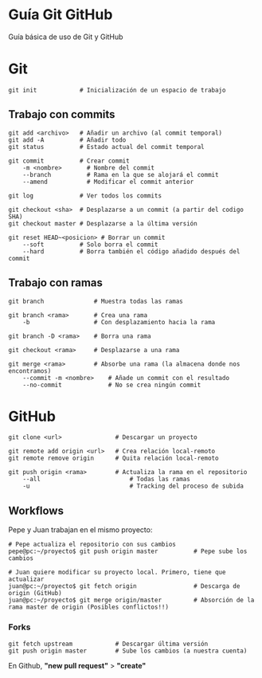 # Guía Git GitHub
Guía básica de uso de Git y GitHub

# Git
```    
git init            # Inicialización de un espacio de trabajo
```
## Trabajo con commits
```
git add <archivo>   # Añadir un archivo (al commit temporal)
git add -A          # Añadir todo
git status          # Estado actual del commit temporal
```
```
git commit          # Crear commit
    -m <nombre>       # Nombre del commit
    --branch          # Rama en la que se alojará el commit
    --amend           # Modificar el commit anterior
```
```
git log             # Ver todos los commits
```
```
git checkout <sha>  # Desplazarse a un commit (a partir del codigo SHA)
git checkout master # Desplazarse a la última versión
```
```
git reset HEAD~<posicion> # Borrar un commit
    --soft          # Solo borra el commit
    --hard          # Borra también el código añadido después del commit
```
## Trabajo con ramas
```
git branch              # Muestra todas las ramas
```
```
git branch <rama>       # Crea una rama
    -b                  # Con desplazamiento hacia la rama
```
```
git branch -D <rama>    # Borra una rama
```
```
git checkout <rama>     # Desplazarse a una rama
```
```
git merge <rama>        # Absorbe una rama (la almacena donde nos encontramos)
    --commit -m <nombre>    # Añade un commit con el resultado
    --no-commit             # No se crea ningún commit
```

# GitHub
```
git clone <url>               # Descargar un proyecto
```
```
git remote add origin <url>   # Crea relación local-remoto
git remote remove origin      # Quita relación local-remoto
```
```
git push origin <rama>        # Actualiza la rama en el repositorio
    --all                         # Todas las ramas
    -u                            # Tracking del proceso de subida
```

## Workflows
Pepe y Juan trabajan en el mismo proyecto:
```
# Pepe actualiza el repositorio con sus cambios
pepe@pc:~/proyecto$ git push origin master          # Pepe sube los cambios
```
```
# Juan quiere modificar su proyecto local. Primero, tiene que actualizar
juan@pc:~/proyecto$ git fetch origin                # Descarga de origin (GitHub)
juan@pc:~/proyecto$ git merge origin/master         # Absorción de la rama master de origin (Posibles conflictos!!)
```

### Forks
```
git fetch upstream            # Descargar última versión
git push origin master        # Sube los cambios (a nuestra cuenta)
```
En Github, **"new pull request"** > **"create"**
